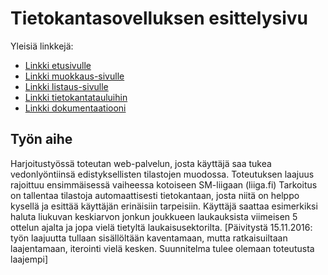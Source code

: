 # Tietokantasovelluksen esittelysivu

Yleisiä linkkejä:

* [Linkki etusivulle](http://jaakvirt.users.cs.helsinki.fi/liigaVinkit/)
* [Linkki muokkaus-sivulle](http://jaakvirt.users.cs.helsinki.fi/liigaVinkit/muokkaus)
* [Linkki listaus-sivulle](http://jaakvirt.users.cs.helsinki.fi/liigaVinkit/listaus)
* [Linkki tietokantatauluihin](http://jaakvirt.users.cs.helsinki.fi/liigaVinkit/tietokantayhteys)
* [Linkki dokumentaatiooni](https://github.com/JaakkoV/Tsoha-Bootstrap/blob/master/doc/Tietokantasovelluksendokumentaatio.pdf)

## Työn aihe
Harjoitustyössä toteutan web-palvelun, josta käyttäjä saa tukea vedonlyöntiinsä edistyksellisten tilastojen muodossa. Toteutuksen laajuus rajoittuu ensimmäisessä vaiheessa kotoiseen SM-liigaan (liiga.fi) Tarkoitus on tallentaa tilastoja automaattisesti tietokantaan, josta niitä on helppo kysellä ja esittää käyttäjän erinäisiin tarpeisiin. Käyttäjä saattaa esimerkiksi haluta liukuvan keskiarvon jonkun joukkueen laukauksista viimeisen 5 ottelun ajalta ja jopa vielä tietyltä laukaisusektorilta. [Päivitystä 15.11.2016: työn laajuutta tullaan sisällöltään kaventamaan, mutta ratkaisuiltaan laajentamaan, iterointi vielä kesken. Suunnitelma tulee olemaan toteutusta laajempi]
